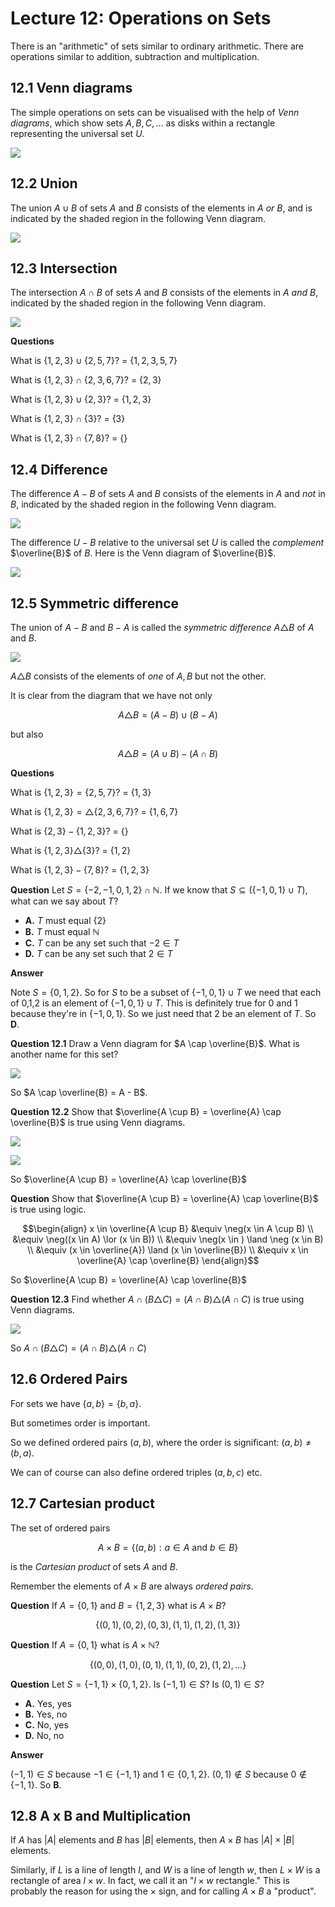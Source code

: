 # Lecture 12: Operations on Sets

There is an "arithmetic" of sets similar to ordinary arithmetic. There are
operations similar to addition, subtraction and multiplication.

## 12.1 Venn diagrams

The simple operations on sets can be visualised with the help of _Venn
diagrams_, which show sets $A,B,C,\dots$ as disks within a rectangle
representing the universal set $U$.

![](images/L12-P3.png)

## 12.2 Union

The union $A \cup B$ of sets $A$ and $B$ consists of the elements in $A$ _or_
$B$, and is indicated by the shaded region in the following Venn diagram.

![](images/L12-P4-1.png)

## 12.3 Intersection

The intersection $A \cap B$ of sets $A$ and $B$ consists of the elements in $A$
_and_ $B$, indicated by the shaded region in the following Venn diagram.

![](images/L12-P4-2.png)

**Questions**

What is $\{1,2,3\} \cup \{2,5,7\}$? = $\{1,2,3,5,7\}$

What is $\{1,2,3\} \cap \{2,3,6,7\}$? = $\{2,3\}$

What is $\{1,2,3\} \cup \{2,3\}$? = $\{1,2,3\}$

What is $\{1,2,3\} \cap \{3\}$? = $\{3\}$

What is $\{1,2,3\} \cap \{7,8\}$? = $\{\}$

## 12.4 Difference

The difference $A - B$ of sets $A$ and $B$ consists of the elements in $A$ and
_not_ in $B$, indicated by the shaded region in the following Venn diagram.

![](images/L12-P6-1.png)

The difference $U - B$ relative to the universal set $U$ is called the
_complement_ $\overline{B}$ of $B$. Here is the Venn diagram of $\overline{B}$.

![](images/L12-P6-2.png)

## 12.5 Symmetric difference

The union of $A-B$ and $B-A$ is called the _symmetric difference_ $A \triangle
B$ of $A$ and $B$.

![](images/L12-P7.png)

$A \triangle B$ consists of the elements of _one_ of $A,B$ but not the other.

It is clear from the diagram that we have not only

$$A \triangle B = (A-B) \cup (B-A)$$

but also

$$A \triangle B = (A \cup B) - (A \cap B)$$

**Questions**

What is $\{1,2,3\} = \{2,5,7\}$? = $\{1,3\}$

What is $\{1,2,3\} = \triangle \{2,3,6,7\}$? = $\{1,6,7\}$

What is $\{2,3\} - \{1,2,3\}$? = $\{\}$

What is $\{1,2,3\} \triangle \{3\}$? = $\{1,2\}$

What is $\{1,2,3\} - \{7,8\}$? = $\{1,2,3\}$

**Question** Let $S = \{-2,-1,0,1,2\} \cap \mathbb{N}$. If we know that $S
\subseteq (\{-1,0,1\} \cup T)$, what can we say about $T$?

- **A.** $T$ must equal $\{2\}$
- **B.** $T$ must equal $\mathbb{N}$
- **C.** $T$ can be any set such that $-2 \in T$
- **D.** $T$ can be any set such that $2 \in T$

**Answer**

Note $S = \{0,1,2\}$. So for $S$ to be a subset of $\{-1,0,1\} \cup T$ we need
that each of 0,1,2 is an element of $\{-1,0,1\} \cup T$. This is definitely true
for 0 and 1 because they're in $\{-1,0,1\}$. So we just need that 2 be an
element of $T$. So **D**.

**Question 12.1** Draw a Venn diagram for $A \cap \overline{B}$. What is another
name for this set?

![](images/L12-P10.png)

So $A \cap \overline{B} = A - B$.

**Question 12.2** Show that $\overline{A \cup B} = \overline{A} \cap
\overline{B}$ is true using Venn diagrams.

![](images/L12-P13.png)

![](images/L12-P14.png)

So $\overline{A \cup B} = \overline{A} \cap \overline{B}$

**Question** Show that $\overline{A \cup B} = \overline{A} \cap \overline{B}$ is
true using logic.

$$\begin{align}
  x \in \overline{A \cup B} &\equiv \neg(x \in A \cup B) \\
  &\equiv \neg((x \in A) \lor (x \in B)) \\
  &\equiv \neg(x \in ) \land \neg (x \in B) \\
  &\equiv (x \in \overline{A}) \land (x \in \overline{B}) \\
  &\equiv x \in \overline{A} \cap \overline{B}
\end{align}$$

So $\overline{A \cup B} = \overline{A} \cap \overline{B}$

**Question 12.3** Find whether $A \cap (B \triangle C) = (A \cap B) \triangle (A
\cap C)$ is true using Venn diagrams.

![](images/L12-P17.png)

So $A \cap (B \triangle C) = (A \cap B) \triangle (A \cap C)$

## 12.6 Ordered Pairs

For sets we have $\{a,b\} = \{b,a\}$.

But sometimes order is important.

So we defined ordered pairs $(a,b)$, where the order is significant: $(a,b) \not
= (b,a)$.

We can of course can also define ordered triples $(a,b,c)$ etc.

## 12.7 Cartesian product

The set of ordered pairs

$$A \times B = \{(a,b) : a \in A \text{ and } b \in B \}$$

is the _Cartesian product_ of sets $A$ and $B$.

Remember the elements of $A \times B$ are always _ordered pairs_.

**Question** If $A = \{0,1\}$ and $B = \{1,2,3\}$ what is $A \times B$?

$$\{(0,1),(0,2),(0,3),(1,1),(1,2),(1,3)\}$$

**Question** If $A = \{0,1\}$ what is $A \times \mathbb{N}$?

$$\{(0,0),(1,0),(0,1),(1,1),(0,2),(1,2),\dots\}$$

**Question** Let $S = \{-1,1\} \times \{0,1,2\}$. Is $(-1,1) \in S$? Is $(0,1)
\in S$?

- **A.** Yes, yes
- **B.** Yes, no
- **C.** No, yes
- **D.** No, no

**Answer**

$(-1,1) \in S$ because $-1 \in \{-1,1\}$ and $1 \in \{0,1,2\}$.
$(0,1) \not \in S$ because $0 \not \in \{-1,1\}$. So **B**.

## 12.8 A x B and Multiplication

If $A$ has $|A|$ elements and $B$ has $|B|$ elements, then $A \times B$ has $|A|
\times |B|$ elements.

Similarly, if $L$ is a line of length $l$, and $W$ is a line of length $w$, then
$L \times W$ is a rectangle of area $l \times w$. In fact, we call it an "$l
\times w$ rectangle." This is probably the reason for using the $\times$ sign,
and for calling $A \times B$ a "product".
